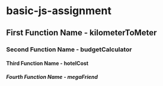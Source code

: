 # basic-js-assignment

## First Function Name - kilometerToMeter

### Second Function Name - budgetCalculator

#### Third Function Name - hotelCost

##### Fourth Function Name - megaFriend
